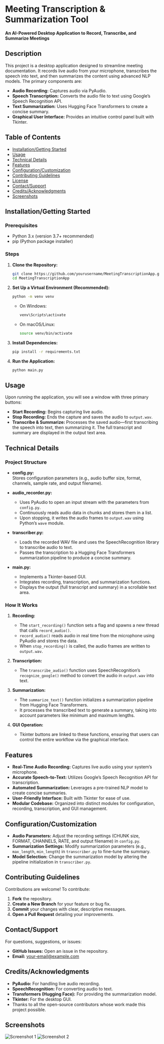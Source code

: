 # Meeting Transcription & Summarization Tool
**An AI-Powered Desktop Application to Record, Transcribe, and Summarize Meetings**

## Description
This project is a desktop application designed to streamline meeting documentation. It records live audio from your microphone, transcribes the speech into text, and then summarizes the content using advanced NLP models. The primary components are:
- **Audio Recording:** Captures audio via PyAudio.
- **Speech Transcription:** Converts the audio file to text using Google’s Speech Recognition API.
- **Text Summarization:** Uses Hugging Face Transformers to create a concise summary.
- **Graphical User Interface:** Provides an intuitive control panel built with Tkinter.

## Table of Contents
- [Installation/Getting Started](#installationgetting-started)
- [Usage](#usage)
- [Technical Details](#technical-details)
- [Features](#features)
- [Configuration/Customization](#configurationcustomization)
- [Contributing Guidelines](#contributing-guidelines)
- [License](#license)
- [Contact/Support](#contactsupport)
- [Credits/Acknowledgments](#creditsacknowledgments)
- [Screenshots](#screenshots)

## Installation/Getting Started

### Prerequisites
- Python 3.x (version 3.7+ recommended)
- pip (Python package installer)

### Steps
1. **Clone the Repository:**
   ```bash
   git clone https://github.com/yourusername/MeetingTranscriptionApp.git
   cd MeetingTranscriptionApp
   ```

2. **Set Up a Virtual Environment (Recommended):**
   ```bash
   python -m venv venv
   ```
   - On Windows:
     ```bash
     venv\Scripts\activate
     ```
   - On macOS/Linux:
     ```bash
     source venv/bin/activate
     ```

3. **Install Dependencies:**
   ```bash
   pip install -r requirements.txt
   ```

4. **Run the Application:**
   ```bash
   python main.py
   ```

## Usage
Upon running the application, you will see a window with three primary buttons:
- **Start Recording:** Begins capturing live audio.
- **Stop Recording:** Ends the capture and saves the audio to `output.wav`.
- **Transcribe & Summarize:** Processes the saved audio—first transcribing the speech into text, then summarizing it. The full transcript and summary are displayed in the output text area.

## Technical Details

### Project Structure
- **config.py:**  
  Stores configuration parameters (e.g., audio buffer size, format, channels, sample rate, and output filename).

- **audio_recorder.py:**  
  - Uses PyAudio to open an input stream with the parameters from `config.py`.
  - Continuously reads audio data in chunks and stores them in a list.
  - Upon stopping, it writes the audio frames to `output.wav` using Python’s `wave` module.

- **transcriber.py:**  
  - Loads the recorded WAV file and uses the SpeechRecognition library to transcribe audio to text.
  - Passes the transcription to a Hugging Face Transformers summarization pipeline to produce a concise summary.

- **main.py:**  
  - Implements a Tkinter-based GUI.
  - Integrates recording, transcription, and summarization functions.
  - Displays the output (full transcript and summary) in a scrollable text area.

### How It Works
1. **Recording:**
   - The `start_recording()` function sets a flag and spawns a new thread that calls `record_audio()`.
   - `record_audio()` reads audio in real time from the microphone using PyAudio and stores the data.
   - When `stop_recording()` is called, the audio frames are written to `output.wav`.

2. **Transcription:**
   - The `transcribe_audio()` function uses SpeechRecognition’s `recognize_google()` method to convert the audio in `output.wav` into text.

3. **Summarization:**
   - The `summarize_text()` function initializes a summarization pipeline from Hugging Face Transformers.
   - It processes the transcribed text to generate a summary, taking into account parameters like minimum and maximum lengths.

4. **GUI Operation:**
   - Tkinter buttons are linked to these functions, ensuring that users can control the entire workflow via the graphical interface.

## Features
- **Real-Time Audio Recording:** Captures live audio using your system’s microphone.
- **Accurate Speech-to-Text:** Utilizes Google’s Speech Recognition API for transcription.
- **Automated Summarization:** Leverages a pre-trained NLP model to create concise summaries.
- **User-Friendly Interface:** Built with Tkinter for ease of use.
- **Modular Codebase:** Organized into distinct modules for configuration, recording, transcription, and GUI management.

## Configuration/Customization
- **Audio Parameters:** Adjust the recording settings (CHUNK size, FORMAT, CHANNELS, RATE, and output filename) in `config.py`.
- **Summarization Settings:** Modify summarization parameters (e.g., `max_length`, `min_length`) in `transcriber.py` to fine-tune the summary.
- **Model Selection:** Change the summarization model by altering the pipeline initialization in `transcriber.py`.

## Contributing Guidelines
Contributions are welcome! To contribute:
1. **Fork** the repository.
2. **Create a New Branch** for your feature or bug fix.
3. **Commit** your changes with clear, descriptive messages.
4. **Open a Pull Request** detailing your improvements.

## Contact/Support
For questions, suggestions, or issues:
- **GitHub Issues:** Open an issue in the repository.
- **Email:** [your-email@example.com](vaskarb.cs.20@nitj.ac.in)

## Credits/Acknowledgments
- **PyAudio:** For handling live audio recording.
- **SpeechRecognition:** For converting audio to text.
- **Transformers (Hugging Face):** For providing the summarization model.
- **Tkinter:** For the desktop GUI.
- Thanks to all the open-source contributors whose work made this project possible.

## Screenshots
![Screenshot 1](path/to/screenshot1.png)
![Screenshot 2](path/to/screenshot2.png)
```
